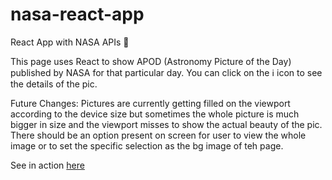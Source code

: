 # nasa-react-app
 React App with NASA APIs 🚀

 This page uses React to show APOD (Astronomy Picture of the Day) published by NASA for that particular day.
 You can click on the ℹ︎ icon to see the details of the pic.

 Future Changes:
 Pictures are currently getting filled on the viewport according to the device size but sometimes the whole picture is much bigger in size and the viewport misses to show the actual beauty of the pic.
 There should be an option present on screen for user to view the whole image or to set the specific selection as the bg image of teh page.
 
 See in action [here](https://dpjha-react-nasa-apod.netlify.app/)
